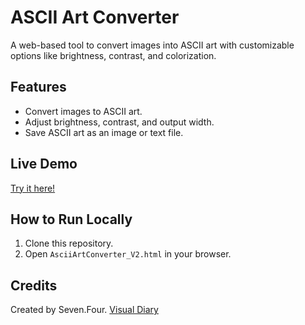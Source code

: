 # ASCII Art Converter

A web-based tool to convert images into ASCII art with customizable options like brightness, contrast, and colorization.

## Features
- Convert images to ASCII art.
- Adjust brightness, contrast, and output width.
- Save ASCII art as an image or text file.

## Live Demo
[Try it here!](https://github.com/zhihong141/ascii-art-converter/blob/main/index.html)


## How to Run Locally
1. Clone this repository.
2. Open `AsciiArtConverter_V2.html` in your browser.

## Credits
Created by Seven.Four.
[Visual Diary](https://linktr.ee/seven.four/)
